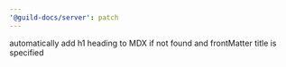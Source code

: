 ```yaml
---
'@guild-docs/server': patch
---
```


automatically add h1 heading to MDX if not found and frontMatter title is specified
